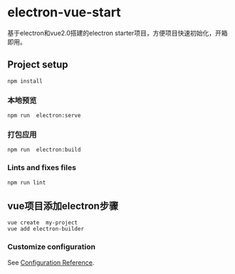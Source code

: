 # electron-vue-start
基于electron和vue2.0搭建的electron starter项目，方便项目快速初始化，开箱即用。
## Project setup
```
npm install
```

### 本地预览
```
npm run  electron:serve
```

### 打包应用
```
npm run  electron:build
```

### Lints and fixes files
```
npm run lint
```

## vue项目添加electron步骤

```
vue create  my-project
vue add electron-builder
```


### Customize configuration
See [Configuration Reference](https://cli.vuejs.org/config/).
